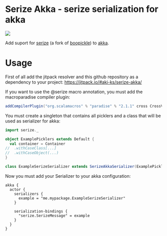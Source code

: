# Serize Akka - serize serialization for akka
[![](https://jitpack.io/v/aki-ks/serize-akka.svg)](https://jitpack.io/#aki-ks/serize-akka)

Add suport for [serize](https://github.com/aki-ks/serize/) (a fork of [boopickle](https://github.com/suzaku-io/boopickle)) to [akka](https://akka.io/).

# Usage

First of all add the jitpack resolver and this github repository as a dependency to your project:
https://jitpack.io/#aki-ks/serize-akka/

If you want to use the @serize macro annotation, you must add the macroparadise compiler plugin:
``` sbt
addCompilerPlugin("org.scalamacros" % "paradise" % "2.1.1" cross CrossVersion.full)
```

You must create a singleton that contains all picklers and a class that will be used as serializer for akka:
``` Scala
import serize._

object ExamplePicklers extends Default {
  val container = Container
//  .withCaseClass[...]
//  .withCaseObject(...)
}

class ExampleSerizeSerializer extends SerizeAkkaSerializer(ExamplePicklers)
```

Now you must add your Serializer to your akka configuration:
```
akka {
  actor {
    serializers {
      example = "me.mypackage.ExampleSerizeSerializer"
    }

    serialization-bindings {
      "serize.SerizeMessage" = example
    }
  }
}
```
